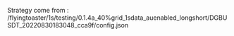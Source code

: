 Strategy come from : /flyingtoaster/1s/testing/0.1.4a_40%grid_1sdata_auenabled_longshort/DGBUSDT_20220830183048_cca9f/config.json